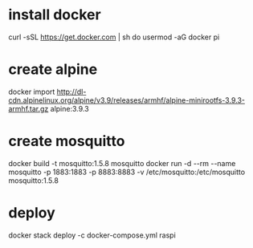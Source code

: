 # install docker 
curl -sSL https://get.docker.com | sh
do usermod -aG docker pi

# create alpine
docker import http://dl-cdn.alpinelinux.org/alpine/v3.9/releases/armhf/alpine-minirootfs-3.9.3-armhf.tar.gz alpine:3.9.3

# create mosquitto
docker build -t mosquitto:1.5.8 mosquitto
docker run -d --rm --name mosquitto -p 1883:1883 -p 8883:8883 -v /etc/mosquitto:/etc/mosquitto mosquitto:1.5.8

# deploy
docker stack deploy -c docker-compose.yml raspi


